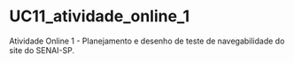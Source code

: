 # UC11_atividade_online_1
Atividade Online 1 - Planejamento e desenho de teste de navegabilidade do site do
SENAI-SP.
